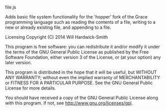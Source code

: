 file.js

Adds basic file system functionality for the 'hopper' fork of the Grace programming language such as reading the contents of a file, writing to a new or already existing file, and appending to a file.


Licensing
Copyright (C) 2014 Will Hardwick-Smith

This program is free software: you can redistribute it and/or modify it under the terms of the GNU General Public License as published by the Free Software Foundation, either version 3 of the License, or (at your option) any later version.

This program is distributed in the hope that it will be useful, but WITHOUT ANY WARRANTY; without even the implied warranty of MERCHANTABILITY or FITNESS FOR A PARTICULAR PURPOSE. See the GNU General Public License for more details.

You should have received a copy of the GNU General Public License along with this program. If not, see http://www.gnu.org/licenses/gpl.
